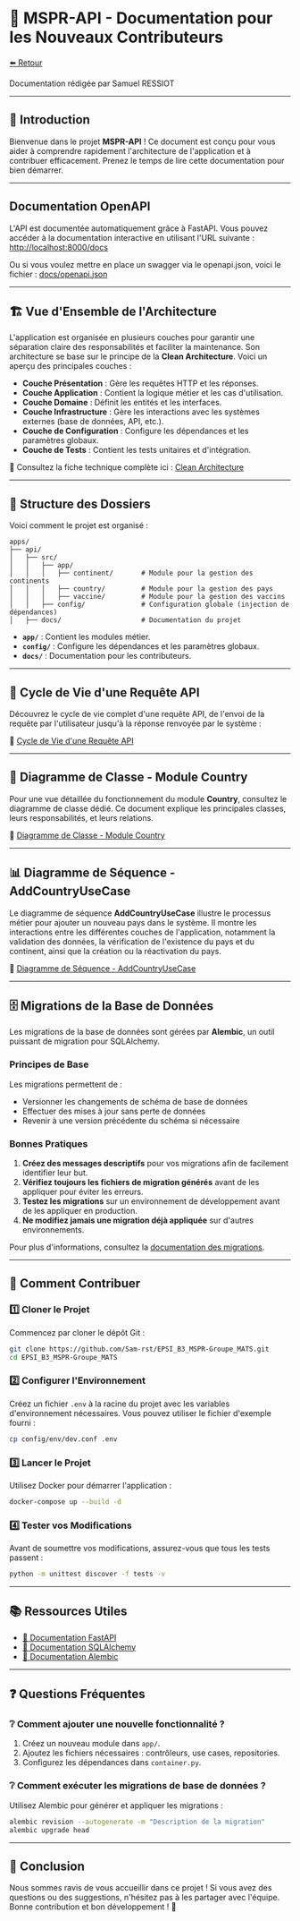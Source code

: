 # 🚀 MSPR-API - Documentation pour les Nouveaux Contributeurs

[⬅️ Retour](/README.md)

Documentation rédigée par Samuel RESSIOT

---

## 📝 Introduction

Bienvenue dans le projet **MSPR-API** ! Ce document est conçu pour vous aider à comprendre rapidement l'architecture de l'application et à contribuer efficacement. Prenez le temps de lire cette documentation pour bien démarrer.

---

## Documentation OpenAPI

L'API est documentée automatiquement grâce à FastAPI. Vous pouvez accéder à la documentation interactive en utilisant l'URL suivante :
[http://localhost:8000/docs](http://localhost:8000/docs)

Ou si vous voulez mettre en place un swagger via le openapi.json, voici le fichier : [docs/openapi.json](docs/openapi.json)

---

## 🏗️ Vue d'Ensemble de l'Architecture

L'application est organisée en plusieurs couches pour garantir une séparation claire des responsabilités et faciliter la maintenance. Son architecture se base sur le principe de la **Clean Architecture**. Voici un aperçu des principales couches :

- **Couche Présentation** : Gère les requêtes HTTP et les réponses.
- **Couche Application** : Contient la logique métier et les cas d'utilisation.
- **Couche Domaine** : Définit les entités et les interfaces.
- **Couche Infrastructure** : Gère les interactions avec les systèmes externes (base de données, API, etc.).
- **Couche de Configuration** : Configure les dépendances et les paramètres globaux.
- **Couche de Tests** : Contient les tests unitaires et d'intégration.

📖 Consultez la fiche technique complète ici : [Clean Architecture](docs/architecture/architecture.md)

---

## 📂 Structure des Dossiers

Voici comment le projet est organisé :

```plaintext
apps/
├── api/
│   ├── src/
│   │   ├── app/
│   │   │   ├── continent/       # Module pour la gestion des continents
│   │   │   ├── country/         # Module pour la gestion des pays
│   │   │   ├── vaccine/         # Module pour la gestion des vaccins
│   │   ├── config/              # Configuration globale (injection de dépendances)
│   ├── docs/                    # Documentation du projet
```

- **`app/`** : Contient les modules métier.
- **`config/`** : Configure les dépendances et les paramètres globaux.
- **`docs/`** : Documentation pour les contributeurs.

---

## 📜 Cycle de Vie d'une Requête API

Découvrez le cycle de vie complet d'une requête API, de l'envoi de la requête par l'utilisateur jusqu'à la réponse renvoyée par le système :

📖 [Cycle de Vie d'une Requête API](docs/uml/sequences/api_request/life_cycle_api_request.md)

---

## 📘 Diagramme de Classe - Module Country

Pour une vue détaillée du fonctionnement du module **Country**, consultez le diagramme de classe dédié. Ce document explique les principales classes, leurs responsabilités, et leurs relations.

📖 [Diagramme de Classe - Module Country](docs/uml/classes/country/country_class_diagram.md)

---

## 📊 Diagramme de Séquence - AddCountryUseCase

Le diagramme de séquence **AddCountryUseCase** illustre le processus métier pour ajouter un nouveau pays dans le système. Il montre les interactions entre les différentes couches de l'application, notamment la validation des données, la vérification de l'existence du pays et du continent, ainsi que la création ou la réactivation du pays.

📖 [Diagramme de Séquence - AddCountryUseCase](docs/uml/sequences/add_country_usecase/add_country_usecase.md)

---

## 🗄️ Migrations de la Base de Données

Les migrations de la base de données sont gérées par **Alembic**, un outil puissant de migration pour SQLAlchemy.

### Principes de Base

Les migrations permettent de :

- Versionner les changements de schéma de base de données
- Effectuer des mises à jour sans perte de données
- Revenir à une version précédente du schéma si nécessaire

### Bonnes Pratiques

1. **Créez des messages descriptifs** pour vos migrations afin de facilement identifier leur but.
2. **Vérifiez toujours les fichiers de migration générés** avant de les appliquer pour éviter les erreurs.
3. **Testez les migrations** sur un environnement de développement avant de les appliquer en production.
4. **Ne modifiez jamais une migration déjà appliquée** sur d'autres environnements.

Pour plus d'informations, consultez la [documentation des migrations](docs/migrations/migrations.md).

---

## 🤝 Comment Contribuer

### 1️⃣ **Cloner le Projet**

Commencez par cloner le dépôt Git :

```bash
git clone https://github.com/Sam-rst/EPSI_B3_MSPR-Groupe_MATS.git
cd EPSI_B3_MSPR-Groupe_MATS
```

### 2️⃣ **Configurer l'Environnement**

Créez un fichier `.env` à la racine du projet avec les variables d'environnement nécessaires. Vous pouvez utiliser le fichier d'exemple fourni :

```bash
cp config/env/dev.conf .env
```

### 3️⃣ **Lancer le Projet**

Utilisez Docker pour démarrer l'application :

```bash
docker-compose up --build -d
```

### 4️⃣ **Tester vos Modifications**

Avant de soumettre vos modifications, assurez-vous que tous les tests passent :

```bash
python -m unittest discover -f tests -v
```

---

## 📚 Ressources Utiles

- [📘 Documentation FastAPI](https://fastapi.tiangolo.com/)
- [📘 Documentation SQLAlchemy](https://www.sqlalchemy.org/)
- [📘 Documentation Alembic](https://alembic.sqlalchemy.org/)

---

## ❓ Questions Fréquentes

### ❔ **Comment ajouter une nouvelle fonctionnalité ?**

1. Créez un nouveau module dans `app/`.
2. Ajoutez les fichiers nécessaires : contrôleurs, use cases, repositories.
3. Configurez les dépendances dans `container.py`.

### ❔ **Comment exécuter les migrations de base de données ?**

Utilisez Alembic pour générer et appliquer les migrations :

```bash
alembic revision --autogenerate -m "Description de la migration"
alembic upgrade head
```

---

## 🎉 Conclusion

Nous sommes ravis de vous accueillir dans ce projet ! Si vous avez des questions ou des suggestions, n'hésitez pas à les partager avec l'équipe. Bonne contribution et bon développement ! 🚀
